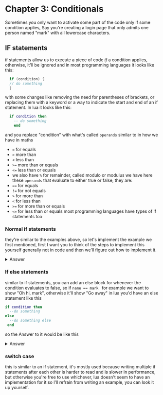 # Chapter 3: Conditionals  
Sometimes you only want to activate some part of the code only if some condition applies, Say you're creating a login page that only admits one person named "mark" with all lowercase characters.   

## IF statements  
if statements allow us to execute a piece of code *if* a condition applies, otherwise, it'll be ignored and in most programming languages it looks like this:
```c
  if (condition) {
  // do something
  }
```
with some changes like removing the need for parentheses of brackets, or replacing them with a keyword or a way to indicate the start and end of an if statement.
In lua it looks like this:
```lua
  if condition then
    -- do something
    end
```
and you replace "condition" with what's called `operands` similar to in how we have in maths  
- `=` for equals
- `>` more than
- `<` less than
- `>=` more than or equals
- `<=` less than or equals
- we also have `%` for remainder, called modulo or modulus
we have here these `operands` that evaluate to either true or false, they are:
- `==` for equals
- `!=` for not equals
- `>` for more than
- `<` for less than
- `>=` for more than or equals
- `<=` for less than or equals
most programming languages have types of if statements too  

### Normal if statements
they're similar to the examples above, so let's implement the example we first mentioned, first I want you to think of the steps to implement this yourself generally not in code and then we'll figure out how to implement it.  
<details>
  <summary>Answer</summary>
  first you would want to get the user's name through some form of input, wouldn't you?  
  But how would the user know that we require their name if we don't output something telling them what we want?
  Now that we established that we need to show them some prompt and take their input, we use what learned before to write it like this  

  ```lua
    print("what is your name? please write it in all lowercase")
    io.read()
  ```
  but now we also need to remember the user input don't we? Because we want to check if their name is "mark"  
  ``` lua
  print("what is your name? please write it in all lowercase")
  local user_name = io.read()
  ```
  now we get to the point where we check if it's mark, we use the example in we used before to write it 
  ```lua
  print("what is your name? please write it in all lowercase")
  local user_name = io.read()
  if user_name == "mark" then
    print("Oh hi, mark!")
    end
  ```
</details>

### If else statements
  similar to if statements, you can add an else block for whenever the condition evaluates to false, so if `name == mark ` for example we want to show "Oh hi, mark", otherwise it'll show "Go away"
in lua you'd have an else statement like this
```lua
if condition then
  --do something
else
  --do something else
 end
```
so the Answer to it would be like this
<details>
  <summary>Answer</summary>

  ```lua
  print("what is your name? please write it in all lowercase")
  local user_name = io.read()
  if user_name == "mark" then
    print("Oh hi, mark!")
  else
    print("Go away!")
    end
  ```
</details>

### switch case
this is similar to an if statement, it's mostly used because writing multiple if statements after each other is harder to read and is slower in performance, but otherwise you're free to use whichever, lua doesn't seem to have an implementation for it so I'll refrain from writing an example, you can look it up yourself.
